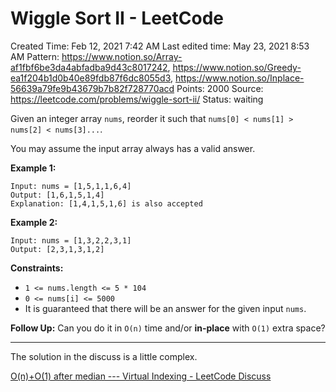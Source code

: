 # Wiggle Sort II - LeetCode

Created Time: Feb 12, 2021 7:42 AM
Last edited time: May 23, 2021 8:53 AM
Pattern: https://www.notion.so/Array-af1fbf6be3da4abfadba9d43c8017242, https://www.notion.so/Greedy-ea1f204b1d0b40e89fdb87f6dc8055d3, https://www.notion.so/Inplace-56639a79fe9b43679b7b82f728770acd
Points: 2000
Source: https://leetcode.com/problems/wiggle-sort-ii/
Status: waiting

Given an integer array `nums`, reorder it such that `nums[0] < nums[1] > nums[2] < nums[3]...`.

You may assume the input array always has a valid answer.

**Example 1:**

```
Input: nums = [1,5,1,1,6,4]
Output: [1,6,1,5,1,4]
Explanation: [1,4,1,5,1,6] is also accepted
```

**Example 2:**

```
Input: nums = [1,3,2,2,3,1]
Output: [2,3,1,3,1,2]
```

**Constraints:**

- `1 <= nums.length <= 5 * 104`
- `0 <= nums[i] <= 5000`
- It is guaranteed that there will be an answer for the given input `nums`.

**Follow Up:** Can you do it in `O(n)` time and/or **in-place** with `O(1)` extra space?

---

The solution in the discuss is a little complex. 

[O(n)+O(1) after median --- Virtual Indexing - LeetCode Discuss](https://leetcode.com/problems/wiggle-sort-ii/discuss/77677/O(n)%2BO(1)-after-median-Virtual-Indexing)
